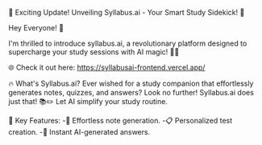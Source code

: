 
🚀 Exciting Update! Unveiling Syllabus.ai - Your Smart Study Sidekick! 🎉

Hey Everyone! 👋

I'm thrilled to introduce syllabus.ai, a revolutionary platform designed to supercharge your study sessions with AI magic! 🧠✨

🌐 Check it out here:  https://syllabusai-frontend.vercel.app/

🔥 What's Syllabus.ai?
Ever wished for a study companion that effortlessly generates notes, quizzes, and answers? Look no further! Syllabus.ai does just that! 📚✏️ Let AI simplify your study routine.

🌟 Key Features:
-📝 Effortless note generation.
-📋 Personalized test creation.
-🤖 Instant AI-generated answers.


